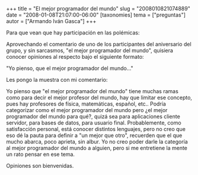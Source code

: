 +++
title = "El mejor programador del mundo"
slug = "2008010821074889"
date = "2008-01-08T21:07:00-06:00"
[taxonomies]
tema = ["preguntas"]
autor = ["Armando Iván Gasca"]
+++

Para que vean que hay participación en las polémicas:

Aprovechando el comentario de uno de los participantes del aniversario
del grupo, y sin sarcasmos, "el mejor programador del mundo", quisiera
conocer opiniones al respecto bajo el siguiente formato:

"Yo pienso, que el mejor programador del mundo…"

Les pongo la muestra con mi comentario:

Yo pienso que "el mejor programador del mundo" tiene muchas ramas como
para decir el mejor profesor del mundo, hay que limitar ese concepto,
pues hay profesores de física, matemáticas, español, etc.. Podría
categorizar como el mejor programador del mundo pero ¿el mejor
programador del mundo para qué?, quizá sea para aplicaciones cliente
servidor, para bases de datos, para usuario final. Probablemente, como
satisfacción personal, está conocer distintos lenguajes, pero no creo
que eso dé la pauta para definir a "un mejor que otro", recuerden que el
que mucho abarca, poco aprieta, sin albur. Yo no creo poder darle la
categoría al mejor programador del mundo a alguien, pero si me
entretiene la mente un rato pensar en ese tema.

Opiniones son bienvenidas.
